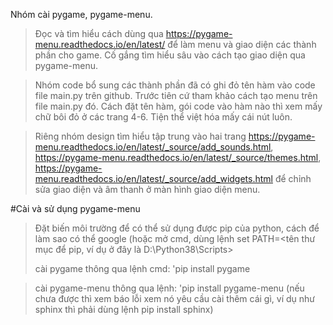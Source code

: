 Nhóm cài pygame, pygame-menu. 

>Đọc và tìm hiểu cách dùng qua https://pygame-menu.readthedocs.io/en/latest/ để làm menu và giao diện các thành phần cho game. Cố gắng tìm hiểu sâu vào cách tạo giao diện qua pygame-menu.

>Nhóm code bổ sung các thành phần đã có ghi đỏ tên hàm vào code file main.py trên github. Trước tiên cứ tham khảo cách tạo menu trên file main.py đó.
>Cách đặt tên hàm, gói code vào hàm nào thì xem mấy chữ bôi đỏ ở các trang 4-6. Tiện thể việt hóa mấy cái nút luôn.

>Riêng nhóm design tìm hiểu tập trung vào hai trang https://pygame-menu.readthedocs.io/en/latest/_source/add_sounds.html, https://pygame-menu.readthedocs.io/en/latest/_source/themes.html, https://pygame-menu.readthedocs.io/en/latest/_source/add_widgets.html để chỉnh sửa giao diện và âm thanh ở màn hình giao diện menu.



#Cài và sử dụng pygame-menu
>Đặt biến môi trường để có thể sử dụng được pip của python, cách để làm sao có thể google
>(hoặc mở cmd, dùng lệnh set PATH=<tên thư mục để pip, ví dụ ở đây là D:\Python38\Scripts>
>
>cài pygame thông qua lệnh cmd: 
  'pip install pygame
  
>cài pygame-menu thông qua lệnh:
  'pip install pygame-menu
>(nếu chưa được thì xem báo lỗi xem nó yêu cầu cài thêm cái gì, ví dụ như sphinx thì phải dùng lệnh pip install sphinx)

